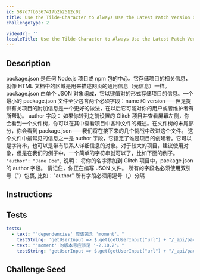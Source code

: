 ```yaml
---
id: 587d7fb5367417b2b2512c02
title: Use the Tilde-Character to Always Use the Latest Patch Version of a Dependency
challengeType: 2

videoUrl: ''
localeTitle: Use the Tilde-Character to Always Use the Latest Patch Version of a Dependency
---
```


## Description
<section id='description'>
package.json 是任何 Node.js 项目或 npm 包的中心。它存储项目的相关信息，就像 HTML 文档中的<code><head></code>区域是用来描述网页的通用信息（元信息）一样。package.json 由单个 JSON 对象组成，它以键值对的形式存储项目的信息。一个最小的 package.json 文件至少包含两个必须字段：name 和 version——但是提供有关项目的附加信息是一个更好的做法，在以后它可能对你的用户或者维护者有所帮助。
author 字段：
如果你转到之前设置的 Glitch 项目并查看屏幕左侧，你会看到一个文件树，你可以在其中查看项目中各种文件的概述。在文件树的末尾部分，你会看到 package.json——我们将在接下来的几个挑战中改进这个文件。
这个文件中最常见的信息之一是 author 字段，它指定了谁是项目的创建者。它可以是字符串，也可以是带有联系人详细信息的对象。对于较大的项目，建议使用对象，但是在我们的例子中，一个简单的字符串就可以了，比如下面的例子。
<code>"author": "Jane Doe",</code>
说明：
将你的名字添加到 Glitch 项目中，package.json 的 author 字段。
请记住，你正在编写 JSON 文件。
所有的字段名必须使用双引号（"）包裹, 比如："author"
所有字段必须用逗号（,）分隔
</section>

## Instructions
<section id='instructions'>

</section>

## Tests
<section id='tests'>

```yml
tests:
  - text: "'dependencies' 应该包含 'moment'。"
    testString: 'getUserInput => $.get(getUserInput("url") + "/_api/package.json").then(data => { var packJson = JSON.parse(data); assert.property(packJson.dependencies, "moment", ""dependencies" 未包含 "moment""); }, xhr => { throw new Error(xhr.responseText); })'
  - text: "'moment' 的版本号应该是 '~2.10.2'。"
    testString: 'getUserInput => $.get(getUserInput("url") + "/_api/package.json").then(data => { var packJson = JSON.parse(data); assert.match(packJson.dependencies.moment, /^\~2\.10\.2/, ""moment" 版本号有误，它应该是 ~2.10.2"); }, xhr => { throw new Error(xhr.responseText); })'

```

</section>

## Challenge Seed
<section id='challengeSeed'>















</section>

              